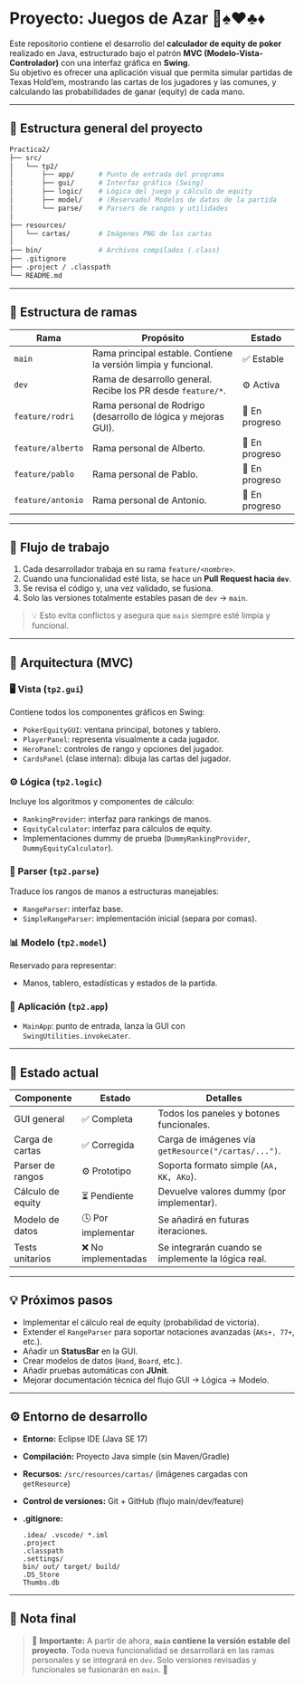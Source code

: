 # Proyecto: Juegos de Azar 🎲♠️♥️♣️♦️

Este repositorio contiene el desarrollo del **calculador de equity de poker** realizado en Java, estructurado bajo el patrón **MVC (Modelo-Vista-Controlador)** con una interfaz gráfica en **Swing**.  
Su objetivo es ofrecer una aplicación visual que permita simular partidas de Texas Hold’em, mostrando las cartas de los jugadores y las comunes, y calculando las probabilidades de ganar (equity) de cada mano.

---

## 📂 Estructura general del proyecto

```bash
Practica2/
├── src/
│   └── tp2/
│       ├── app/      # Punto de entrada del programa
│       ├── gui/      # Interfaz gráfica (Swing)
│       ├── logic/    # Lógica del juego y cálculo de equity
│       ├── model/    # (Reservado) Modelos de datos de la partida
│       └── parse/    # Parsers de rangos y utilidades
│
├── resources/
│   └── cartas/       # Imágenes PNG de las cartas
│
├── bin/              # Archivos compilados (.class)
├── .gitignore
├── .project / .classpath
└── README.md
````

---

## 🌿 Estructura de ramas

| Rama              | Propósito                                                       | Estado         |
| ----------------- | --------------------------------------------------------------- | -------------- |
| `main`            | Rama principal estable. Contiene la versión limpia y funcional. | ✅ Estable      |
| `dev`             | Rama de desarrollo general. Recibe los PR desde `feature/*`.    | ⚙️ Activa      |
| `feature/rodri`   | Rama personal de Rodrigo (desarrollo de lógica y mejoras GUI).  | 🧱 En progreso |
| `feature/alberto` | Rama personal de Alberto.                                       | 🧱 En progreso |
| `feature/pablo`   | Rama personal de Pablo.                                         | 🧱 En progreso |
| `feature/antonio` | Rama personal de Antonio.                                       | 🧱 En progreso |

---

## 🧭 Flujo de trabajo

1. Cada desarrollador trabaja en su rama `feature/<nombre>`.
2. Cuando una funcionalidad esté lista, se hace un **Pull Request hacia `dev`**.
3. Se revisa el código y, una vez validado, se fusiona.
4. Solo las versiones totalmente estables pasan de `dev` → `main`.

> 💡 Esto evita conflictos y asegura que `main` siempre esté limpia y funcional.

---

## 🧱 Arquitectura (MVC)

### 🖥️ Vista (`tp2.gui`)

Contiene todos los componentes gráficos en Swing:

* `PokerEquityGUI`: ventana principal, botones y tablero.
* `PlayerPanel`: representa visualmente a cada jugador.
* `HeroPanel`: controles de rango y opciones del jugador.
* `CardsPanel` (clase interna): dibuja las cartas del jugador.

### ⚙️ Lógica (`tp2.logic`)

Incluye los algoritmos y componentes de cálculo:

* `RankingProvider`: interfaz para rankings de manos.
* `EquityCalculator`: interfaz para cálculos de equity.
* Implementaciones dummy de prueba (`DummyRankingProvider`, `DummyEquityCalculator`).

### 🧩 Parser (`tp2.parse`)

Traduce los rangos de manos a estructuras manejables:

* `RangeParser`: interfaz base.
* `SimpleRangeParser`: implementación inicial (separa por comas).

### 📊 Modelo (`tp2.model`)

Reservado para representar:

* Manos, tablero, estadísticas y estados de la partida.

### 🚀 Aplicación (`tp2.app`)

* `MainApp`: punto de entrada, lanza la GUI con `SwingUtilities.invokeLater`.

---

## 🧮 Estado actual

| Componente        | Estado             | Detalles                                            |
| ----------------- | ------------------ | --------------------------------------------------- |
| GUI general       | ✅ Completa         | Todos los paneles y botones funcionales.            |
| Carga de cartas   | ✅ Corregida        | Carga de imágenes vía `getResource("/cartas/...")`. |
| Parser de rangos  | ⚙️ Prototipo       | Soporta formato simple (`AA, KK, AKo`).             |
| Cálculo de equity | ⏳ Pendiente        | Devuelve valores dummy (por implementar).           |
| Modelo de datos   | 🕓 Por implementar | Se añadirá en futuras iteraciones.                  |
| Tests unitarios   | ❌ No implementadas | Se integrarán cuando se implemente la lógica real.  |

---

## 💡 Próximos pasos

* Implementar el cálculo real de equity (probabilidad de victoria).
* Extender el `RangeParser` para soportar notaciones avanzadas (`AKs+, 77+`, etc.).
* Añadir un **StatusBar** en la GUI.
* Crear modelos de datos (`Hand`, `Board`, etc.).
* Añadir pruebas automáticas con **JUnit**.
* Mejorar documentación técnica del flujo GUI → Lógica → Modelo.

---

## ⚙️ Entorno de desarrollo

* **Entorno:** Eclipse IDE (Java SE 17)
* **Compilación:** Proyecto Java simple (sin Maven/Gradle)
* **Recursos:** `/src/resources/cartas/` (imágenes cargadas con `getResource`)
* **Control de versiones:** Git + GitHub (flujo main/dev/feature)
* **.gitignore:**

  ```
  .idea/ .vscode/ *.iml
  .project
  .classpath
  .settings/
  bin/ out/ target/ build/
  .DS_Store
  Thumbs.db
  ```

---

## 🧠 Nota final

> 💬 **Importante:**
> A partir de ahora, **`main` contiene la versión estable del proyecto**.
> Toda nueva funcionalidad se desarrollará en las ramas personales y se integrará en `dev`.
> Solo versiones revisadas y funcionales se fusionarán en `main`. 🚀
